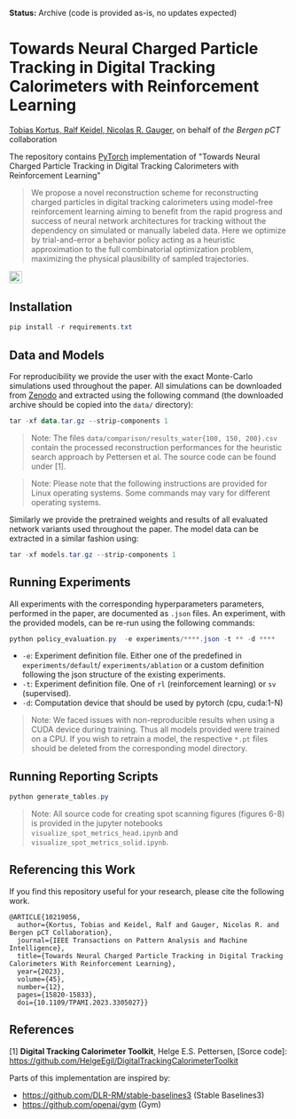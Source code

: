 **Status:** Archive (code is provided as-is, no updates expected)

# Towards Neural Charged Particle Tracking in Digital Tracking Calorimeters with Reinforcement Learning
[Tobias Kortus, Ralf Keidel, Nicolas R. Gauger](https://sivert.info), on behalf of *the Bergen pCT* collaboration

The repository contains [PyTorch](https://pytorch.org/) implementation of "Towards Neural Charged Particle Tracking in Digital Tracking Calorimeters with Reinforcement Learning"

> We propose a novel reconstruction scheme for reconstructing charged particles in digital tracking calorimeters using model-free reinforcement learning aiming to benefit from the rapid progress and success of neural network architectures for tracking without the dependency on simulated or manually labeled data. Here we optimize by trial-and-error a behavior policy acting as a heuristic approximation to the full combinatorial optimization problem, maximizing the physical plausibility of sampled trajectories.

<a href="https://sivert.info"><img src="https://img.shields.io/website?style=flat-square&logo=appveyor?down_color=lightgrey&down_message=offline&label=Project%20Page&up_color=lightgreen&up_message=sivert.info&url=https://sivert.info" height=22.5></a>


## Installation

```powershell
pip install -r requirements.txt
```

## Data and Models

For reproducibility we provide the user with the exact Monte-Carlo simulations used throughout the paper. All simulations can be downloaded from [Zenodo](https://zenodo.org/record/7426388) and extracted using the following command (the downloaded archive should be copied into the `data/` directory):

```powershell
tar -xf data.tar.gz --strip-components 1
```

> Note: The files `data/comparison/results_water{100, 150, 200}.csv` contain the processed reconstruction performances for the heuristic search approach by Pettersen et al. The source code can be found under [1].

> Note: Please note that the following instructions are provided for Linux operating systems. Some commands may vary for different operating systems.

Similarly we provide the pretrained weights and results of all evaluated network variants used throughout the paper. The model data can be extracted in a similar fashion using:

```powershell
tar -xf models.tar.gz --strip-components 1
```

## Running Experiments

All experiments with the corresponding hyperparameters parameters, performed in the paper, are documented as `.json` files. An experiment, with the provided models, can be re-run using the following commands:

```powershell
python policy_evaluation.py  -e experiments/****.json -t ** -d ****
```

- `-e`: Experiment definition file. Either one of the predefined in `experiments/default`/ `experiments/ablation` or a custom definition following the json structure of the existing experiments.
- `-t`: Experiment definition file. One of `rl` (reinforcement learning) or `sv` (supervised).
- `-d`: Computation device that should be used by pytorch (cpu, cuda:1-N)

> Note: We faced issues with non-reproducible results when using a CUDA device during training. Thus all models provided were trained on a CPU. If you wish to retrain a model, the respective `*.pt` files should be deleted from the corresponding model directory.

## Running Reporting Scripts

```powershell
python generate_tables.py
```

> Note: All source code for creating spot scanning figures (figures 6-8) is provided in the jupyter notebooks `visualize_spot_metrics_head.ipynb` and `visualize_spot_metrics_solid.ipynb`.

## Referencing this Work

If you find this repository useful for your research, please cite the following work.

```
@ARTICLE{10219056,
  author={Kortus, Tobias and Keidel, Ralf and Gauger, Nicolas R. and Bergen pCT Collaboration},
  journal={IEEE Transactions on Pattern Analysis and Machine Intelligence}, 
  title={Towards Neural Charged Particle Tracking in Digital Tracking Calorimeters With Reinforcement Learning}, 
  year={2023},
  volume={45},
  number={12},
  pages={15820-15833},
  doi={10.1109/TPAMI.2023.3305027}}
```

## References

[1] **Digital Tracking Calorimeter Toolkit**, Helge E.S. Pettersen, [Sorce code]: https://github.com/HelgeEgil/DigitalTrackingCalorimeterToolkit

Parts of this implementation are inspired by:

- https://github.com/DLR-RM/stable-baselines3 (Stable Baselines3)
- https://github.com/openai/gym (Gym)
